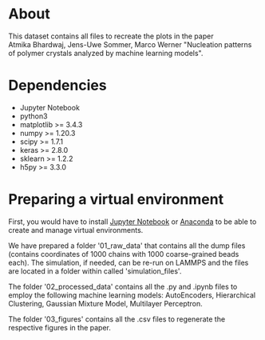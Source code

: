 # About

This dataset contains all files to recreate the plots in the paper  
Atmika Bhardwaj, Jens-Uwe Sommer, Marco Werner
"Nucleation patterns of polymer crystals analyzed by machine learning models".

# Dependencies

* Jupyter Notebook 
* python3
* matplotlib >= 3.4.3
* numpy      >= 1.20.3
* scipy      >= 1.7.1
* keras      >= 2.8.0
* sklearn    >= 1.2.2
* h5py       >= 3.3.0

# Preparing a virtual environment

First, you would have to install [Jupyter Notebook](https://jupyter.org/install) or [Anaconda](https://www.anaconda.com/download) to be able to create and manage virtual environments. 

We have prepared a folder '01_raw_data' that contains all the dump files (contains coordinates of 1000 chains with 1000 coarse-grained beads each). The simulation, if needed, can be re-run on LAMMPS and the files are located in a folder within called 'simulation_files'.

The folder '02_processed_data' contains all the .py and .ipynb files to employ the following machine learning models: AutoEncoders, Hierarchical Clustering, Gaussian Mixture Model, Multilayer Perceptron. 

The folder '03_figures' contains all the .csv files to regenerate the respective figures in the paper.
